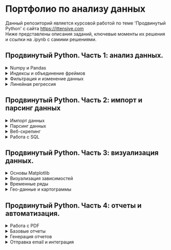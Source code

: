 # Портфолио по анализу данных

Данный репозиторий является курсовой работой по теме 'Продвинутый Python' с сайта https://ittensive.com  
Ниже представлены описания заданий, ключевые моменты их решения и ссылки на .ipynb с самими решениями. 




## Продвинутый Python. Часть 1: анализ данных.  
<details>
  <summary>Numpy и Pandas</summary>
  <details>
    <summary>Задание - импорт данных</summary>
    
Возьмите данные по вызовам пожарных служб в Москве за 2015-2019 годы. Получите из них фрейм данных (таблицу значений). По этому фрейму вычислите среднее значение вызовов пожарных машин в месяц в одном округе Москвы, округлив до целых.  
    
  </details>
  
[Решение:](6_python_advaced/1_analysis/task1.ipynb)
1. Из csv файла загружаем необходимые столбцы.
2. Проверяем названия округов и оставляем только 1е слово в нижнем регистре.
3. Для исправлений опечаток названий округов составляем словарь, где ключ-опечатка, а значения-правильные названия.
4. Исправляем оставшиеся опечатки, путем поиска опечаток в ключах словаря и замены их на значения.
5. Т.к. у нас одна запись за один месяц(не нужно отдельно считать количество месяцов), вычисляем среднее стандартной агрегатной функцией mean() по сгруппированным по округам данным. Получаем среднее количество вызовов в месяц(за все время ведения статистики) для каждого округа.
6. Среднее количество вызовов в месяц для одного(случайного) округа получаем путем усреднения из предыдущего пункта. 
  
</details>
 
  
 
<details>
  <summary>Индексы и объединение фреймов</summary>
  <details>
    <summary>Задание - данные из нескольких источников</summary>
    
Получите данные по безработице в Москве. Объедините эти данные индексами (Месяц/Год) с данными из предыдущего задания (вызовы пожарных) для Центральный административный округ. Найдите значение поля UnemployedMen в том месяце, когда было меньше всего вызовов в Центральном административном округе.
    
  </details>
  
[Решение:](6_python_advaced/1_analysis/task2.ipynb)
1. Из csv файлов загружаем необходимые столбцы.
2. Переиндексируем датафреймы и мержим их по индексам.
3. Оставляем данные только по ЦАО.
4. Прреиндексируем данные по количеству выховов и сортируем по ним.
5. Находим значение UnemployedMen для минимального индекса. 
  
</details>
 
<details>
  <summary>Фильтрация и изменение данных</summary>
  <details>
    <summary>Задание - выделение данных</summary>
    
Получите данные по безработице в Москве. Найдите, с какого года процент людей с ограниченными возможностями (UnemployedDisabled) среди всех безработных (UnemployedTotal) стал меньше 2%.
    
  </details>
  
[Решение:](6_python_advaced/1_analysis/task3.ipynb)
1. Из csv файла загружаем необходимые столбцы.
2. В датафрейм Years отбираем те записи, в которых доля безработных людей с ограниченными возможностями < 2%.
3. Находим минимальное значения года в датафрейме Years. 
  
</details>
 
<details>
  <summary>Линейная регрессия</summary>
  <details>
    <summary>Задание - предсказание на 2020 год</summary>
    
Возьмите данные по безработице в городе Москва. Сгруппируйте данные по годам, и, если в году меньше 6 значений, отбросьте эти годы. Постройте модель линейной регрессии по годам среднего значения отношения UnemployedDisabled к UnemployedTotal (процента людей с ограниченными возможностями) за месяц и ответьте, какое ожидается значение процента безработных инвалидов в 2020 году при сохранении текущей политики города Москвы?
    
  </details>
  
[Решение:](6_python_advaced/1_analysis/task4.ipynb)
1. Из csv файла загружаем необходимые столбцы.
2. Удалим года, по которым мало измерений и создадим массив вида год:доля безработных людей с ограниченными возможностями.
3. Создадим массивы с годами и доля безработных людей с ограниченными возможностями с формой подходящей для тренировки модели.
4. Построим линейную регрессию исходя из подготовленных данных и сделаем предсказание на 2020 год.
5. Построим график(scatter) известных данныи и на нем же отбразим полюченную регрессию. 
  
</details>
 
## Продвинутый Python. Часть 2: импорт и парсинг данных  
<details>
  <summary>Импорт данных</summary>
  <details>
    <summary>Задание - получение данных по API</summary>
    
Изучите API Геокодера Яндекса и получите ключ API для него в кабинете разработчика. Выполните запрос к API и узнайте долготу точки на карте (Point) для города Самара.
    
  </details>
  
[Решение:](6_python_advaced/2_import_and_parsing/task1.ipynb)
1. Введем api-ключ геокодера.
2. Выполним запрос к геокодеру вида 'Россия,+город+Самара&format=json'.
3. Проверим код ответа геокодера и преобразуем ответ в словать.
4. Получим из словаря код страны и название города.
5. Проверим, что код страны и название города - те что мы ищем и возьмем координаты этого объекта.
6. Выведем долготу.
  
</details>

<details>
  <summary>Парсинг данных</summary>
  <details>
    <summary>Задание - получение котировок акций</summary>
    
Получите данные по котировкам акций и найдите, по какому тикеру был максимальный рост числа сделок (в процентах) за 1 ноября 2019 года.
    
  </details>
  
[Решение:](6_python_advaced/2_import_and_parsing/task2.ipynb)
1. Выполним запрос к бирже и распарсим html ответа при помощи bs4.
2. Найдем таблицы по классу и отбросим лишние.
3. Создадим из таблицы датафрейм, в столбце с процентным изменением сделок исправим тире на знак '-' и уберем символ '%'.
4. Преобразуем этот столбец к float, найдем строку с максимальным значение в этом же столбце и выведим тикер. 
  
</details>

<details>
  <summary>Веб-скрепинг</summary>
  <details>
    <summary>Задание - парсинг интернет-магазина</summary>
    
Используя парсинг данных с маркетплейса beru.ru, найдите, на сколько литров отличается общий объем холодильников Саратов 263 и Саратов 452?
    
  </details>
  
[Решение:](6_python_advaced/2_import_and_parsing/task3.ipynb)
1. Создадим список с интересующими нас товарами.
2. Преобразуем этот список к списку регулярных выражений для поиска товаров в коде. Создадим регулярное выражение для поиска общего объема на странице товара. 
3. Создадим функцию get_link, которая принимает bs-объект(страница с товарами) и regexp(шаблон поиска товара) и возвращает относительную ссылку на товар. Если ссылка не найдена - возвращаем пустую строку.
4. Создадим функцию get_total_volume, которая принимает bs-объект(страница товара) и regexp(шаблон поиска объема) и возвращает объем или 0, если объем не найден.
5. Полючаем список локальных ссылок на все товары функцией get_link в цикле, не пустые значения ссылок преобразуем к абсолютным.
6. Прерходим по полученным ссылкам, парсим их, и находим объемы функцией get_total_volume.
7. Считаем разницу объемов. 
  
</details>

<details>
  <summary>Работа с SQL</summary>
  <details>
    <summary>Задание - загрузка результатов в БД</summary>
    
Соберите данные о моделях холодильников Саратов с маркетплейса beru.ru: URL, название, цена, размеры, общий объем, объем холодильной камеры. Создайте соответствующие таблицы в SQLite базе данных и загрузите полученные данные в таблицу beru_goods.
    
  </details>
  
[Решение:](6_python_advaced/2_import_and_parsing/task4.ipynb)
1. Создадим список c шаблонами(regexp) для поиска товаров.
2. Создадим функцию get_link, которая принимает bs-объект(страница с товарами) и regexp(шаблон поиска товара) и возвращает относительную ссылку на товар. Если ссылка не найдена - возвращаем пустую строку.
3. Создадим функцию get_features, которая принимает bs-объект(страница с товаром) и возвращает список характеристик.
4. Полючаем список локальных ссылок на все товары функцией get_link в цикле, преобразуем к абсолютным.
5. Для каждого найденного товара получим его характеристики функцией get_features.
6. Подключимся к БД и создадим таблицу.
7. Запишим в БД характеристики товаров.
8. Проверим, что данные записались в БД корректно, выполнив заррос на вывод всей таблицы.
  
</details>

## Продвинутый Python. Часть 3: визуализация данных.  
  
<details>
  <summary>Основы Matplotlib</summary>
  <details>
    <summary>Задание - типы визуализации данных</summary>
    
Загрузите данные по ЕГЭ за последние годы, выберите данные за 2018-2019 учебный год. Выберите тип диаграммы для отображения результатов по административному округу Москвы, постройте выбранную диаграмму для количества школьников, написавших ЕГЭ на 220 баллов и выше. Выберите тип диаграммы и постройте ее для районов Северо-Западного административного округа Москвы для количества школьников, написавших ЕГЭ на 220 баллов и выше.
    
  </details>
  
[Решение:](6_python_advaced/3_visualization/task1.ipynb)
1. Загрузим данные.
2. Выберем только интересные нам годы(2018-2019) и столбцы(округа, отличники), сгруппируем по адм. округам.
3. Построим bar-график количества отличников по округам.
4. Выберем только интересные нам годы(2018-2019) и столбцы(районы СЗАО, отличники), сгруппируем по районам.
5. Построим bar-график количества отличников по районам СЗАО.
  
</details>  
  
<details>
  <summary>Визуализация зависимостей</summary>
  <details>
    <summary>Задание - результаты марафона</summary>
    
Загрузите данные по итогам марафона. Приведите время половины и полной дистанции к секундам.  Найдите, данные каких серии данных коррелируют (используя диаграмму pairplot в Seaborn).  Найдите коэффициент корреляции этих серий данных, используя scipy.stats.pearsonr.  Постройте график jointplot для коррелирующих данных.
    
  </details>
  
[Решение:](6_python_advaced/3_visualization/task2.ipynb)
1. Загрузим данные, приведем результаты полумарафона и марафона к секундам.
2. Построим pairplot для данных, обнаружим положительную корреляцию между результатами полумарафона и марафона.
3. Коэффициент корреляции Пирсона между полумарафоном и марафоном.
4. Построим joinplot и просмотрим плотность распределений коррелирующих параметров.
  
</details>

<details>
  <summary>Временные ряды</summary>
  <details>
    <summary>Задание - скользящие средние на биржевых графиках</summary>
    
Используя данные индекса РТС за последние годы постройте отдельные графики закрытия (Close) индекса по дням за 2017, 2018, 2019 годы в единой оси X.  Добавьте на график экспоненциальное среднее за 20 дней для значения Max за 2017 год.  Найдите последнюю дату, когда экспоненциальное среднее максимального дневного значения (Max) в 2017 году было больше, чем соответствующее значение Close в 2019 году (это последнее пересечение графика за 2019 год и графика для среднего за 2017 год).
    
  </details>
  
[Решение:](6_python_advaced/3_visualization/task3.ipynb)
1. Загрузим данные индекса РТС за последние годы, приведем дату к типу datetime, обогатим данные номером дня в году.
2. Создадим холст и оси, где по X-порядковый номер дня в году. 
3. Отобразим уровни закрытия индекса РТС за 2017-2019г от номера дня в году(все 3 графика на одном и том же отрезке по X).
4. Посчитаем скользящее среднее за 20 дней в 2017г. и отобразим его рядом с остальными графиками.
5. Найдем последнюю дату, когда скользящее среднее 20 дней в 2017г. было меньше уровня закрытия в 2019г
  
</details>

<details>
  <summary>Гео-данные и картограммы</summary>
  <details>
    <summary>Задание - объекты культурного наследия России</summary>
    
Изучите набор данных по объектам культурного наследия России (в виде gz-архива) и постройте фоновую картограмму по количеству объектов в каждом регионе России, используя гео-данные. Выведите для каждого региона количество объектов в нем.  Посчитайте число объектов культурного наследия в Татарстане.
    
  </details>
  
[Решение:](6_python_advaced/3_visualization/task4.ipynb)
1. Установим geopandas.
2. Прочитаем геоданные и приведем их к проекции у которой нет проблем с регионами РФ в западном полушарии(epsg:5940).
3. Прочитаем данные по объектам культурного наследия, оставим только необходимые столбцы.
4. Создадим новые стобцы Area(по ним будем сливать датафреймы), в которых будут названия регионов в нижнем регистре.
5. Проверим не совпадающие названия регионов между датафреймами(посчитаем разности множеств).
6. Подготовим словарь исправлений, где ключ-'не правильное' название, а значение 'правильное', для столбца Area датафрейма с геоданными.
7. Исправим значения Area датафрейма с геоданными и убедимся в полном совпадении уникальных значений с этим же столбцом датафрейма культурных объектов.
8. Смерджим эти датафреймы по столбцам Area в датафрей data.
9. Построим фоновую градиентную картограмму количества объектов культурного наследия по субьектам РФ и выведим соответствующее количество в центре субьекта.
10. В датафрейме data найдем запись с республикой Татарстан и получим из нее количество объектов в Татарстане. 
  
</details>

## Продвинутый Python. Часть 4: отчеты и автоматизация.  
<details>
  <summary>Работа с PDF</summary>
  <details>
    <summary>Задание - сборка PDF документа</summary>
    
Используя данные по посещаемости библиотек в районах Москвы постройте круговую диаграмму суммарной посещаемости (NumOfVisitors) 20 наиболее популярных районов Москвы. Создайте PDF отчет  используя файл как первую страницу. На второй странице выведите итоговую диаграмму, самый популярный район Москвы и число посетителей библиотек в нем.
    
  </details>
  
[Решение:]6_python_advaced/4_reports%20and%20automation/task1.ipynb)
1. Скачаем титульную страницу, шрифт и установим необходимые модули.
2. Загрузим данные, отбросим не нужные столбцы.
3. Создадим поле District с легкочитабельным названием района.
4. Сгруппируем данные по названиям районов, проссумируем посетителей по группам, отсортируем по суммам посетителей, возьмем топ-20 районов.
5. Построим pie-диаграмму по 20 самым 'читающим' районам с указанием % доли для каждого района и сохраним ее в файл.
6. Создадим PDF страницу с диаграммой и сохраним ее в файл.
7. Создадим список из отдельных PDF для слияния, добавим метаданные, сольем страницы и сохраним как отдельный PDF файл.
  
</details>

<details>
  <summary>Базовые отчеты</summary>
  <details>
    <summary>Задание - геральдические символы Москвы</summary>
    
Сгенерируйте PDF документ из списка флагов и гербов районов Москвы. На каждой странице документа выведите название геральдического символа (Name), его описание (Description) и его изображение (Picture). 
    
  </details>
  
[Решение:](6_python_advaced/4_reports%20and%20automation/task2.ipyn)
1. Скачаем, шрифт и установим необходимые модули.
2. Создадим функцию add_page, которая создает новую страницу и размещает там название, герб и его описание. Эта функция скачивает герб с сайта op.mos.ru через http прокси.
3. Создадим функцию split_line, которая нарезает описание на строки нужной длины(чтобы они не вылезли за края PDF документа), в зависимости от размера шрифта.
4. Создадим служебные функции line_len и line_offset как вспомогательные для split_line.
5. Загружаем данные, создаем титульный лист(PDF).
6. К титульнуму листу добавляем страницы создаваемые функцией add_page.
7. Сохраняем многостраничный PDF целиком.
  
</details>

<details>
  <summary>Генерация отчетов</summary>
  <details>
    <summary>Задание - многостраничный отчет</summary>
    
Используя данные по активностям в парках Москвы создайте PDF отчет, в котором выведите:      Диаграмму распределения числа активностей по паркам, топ10 самых активных;      Таблицу активностей по всем паркам в виде Активность-Расписание-Парк.
    
  </details>
  
[Решение:](6_python_advaced/4_reports%20and%20automation/task3.ipynb)
1. Установим wkhtmltopdf и pdfkit.
2. Составим html шаблон отчета.
3. Загрузим данные по паркам, отбросим лишние столбцы, извлечем названия парков.
4. Построим bar и line диаграммы активностей по паркам.
5. Преобразуем диаграмму в ascii.
6. Отрендерим html шаблон вставив туда картинку и таблицу полученную из датафрейма.
7. Создадим из html документа PDF и сохрание его.
  
</details>

<details>
  <summary>Отправка email и интеграция</summary>
  <details>
    <summary>Задание - объекты культурного наследия России</summary>
    
Соберите отчет по результатам ЕГЭ в 2018-2019 году и отправьте его в HTML формате по адресу support@ittensive.com, используя только Python.  В отчете должно быть:      общее число отличников (учеников, получивших более 220 баллов по ЕГЭ в Москве),     распределение отличников по округам Москвы,     название школы с лучшими результатами по ЕГЭ в Москве.  Диаграмма распределения должна быть вставлена в HTML через data:URI формат (в base64-кодировке).  Дополнительно: приложите к отчету PDF документ того же содержания (дублирующий письмо).
    
  </details>
  
[Решение:](6_python_advaced/4_reports%20and%20automation/task4.ipynb)
1. Установим wkhtmltopdf.
2. Составим html шаблон отчета.
3. Загрузим данные по ЕГЭ, оставим нужные нам поля и годы.
4. Посчитаем число отличников, найдем лучшую школу.
5. Сгруппируем отличников по административным округам, на основе этих данных построим pie-диаграмму с % долями отличников.
6. Сохраним диаграмму в ascii.
7. Отрендерим шаблон, вставив туда диаграмму и данные по отличникам и лучшей школе.
8. Подключимся к почтовому серверу.
9. Сформируем заголовки письма и его текстовую часть из отрендеренного шаблона.
10. Создадим PDF из отрендеренного шаблона и добавим этот файл как вложение.
11. Отправим письмо.
  
</details>

